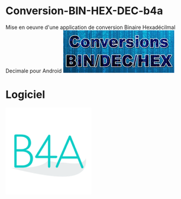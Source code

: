 # Conversion-BIN-HEX-DEC-b4a
Mise en oeuvre d'une application de conversion Binaire Hexadécilmal Decimale pour Android
![](/conversion.jpg) 
# Logiciel
![](/B4A.png) 
